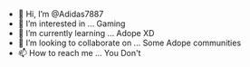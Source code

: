- 👋 Hi, I’m @Adidas7887
- 👀 I’m interested in ... Gaming
- 🌱 I’m currently learning ... Adope XD
- 💞️ I’m looking to collaborate on ... Some Adope communities
- 📫 How to reach me ... You Don't

<!---
Adidas7887/Adidas7887 is a ✨ special ✨ repository because its `README.md` (this file) appears on your GitHub profile.
You can click the Preview link to take a look at your changes.
--->
